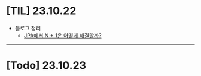 # [TIL] 23.10.22

* 블로그 정리
  * [JPA에서 N + 1은 어떻게 해결할까?](https://velog.io/@developerwan/jpa-nplusone-how-to-solve)

---
# [Todo] 23.10.23

